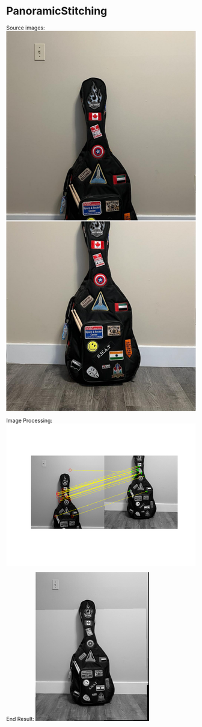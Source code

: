 # PanoramicStitching
Source images:
![Top Part of the Guitar](images/guitar-im1.png)
![Bottom Part of the Guitar](images/guitar-im2.png)

Image Processing:
![Fast Matched Features](images/guitar-fastMatch.png)

End Result:
![Panoramic Stitched Full Guitar](images/guitar-panorama.png)